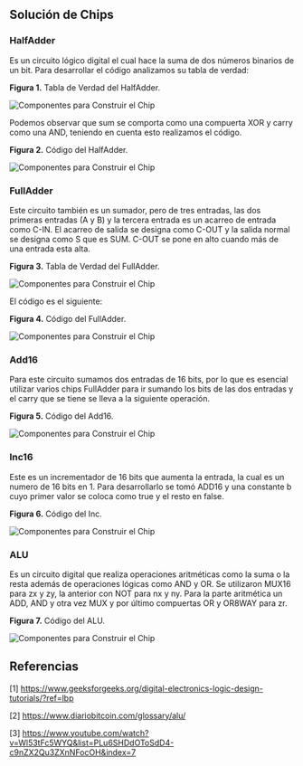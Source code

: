 ## Solución de Chips

### HalfAdder
Es un circuito lógico digital el cual hace la suma de dos números binarios de un bit. Para desarrollar el código analizamos su tabla de verdad:


**Figura 1.** Tabla de Verdad del HalfAdder.


![Componentes para Construir el Chip](https://i.ibb.co/1fM02zs/Capture.png)


Podemos observar que sum se comporta como una compuerta XOR y carry como una AND, teniendo en cuenta esto realizamos el código.

**Figura 2.** Código del HalfAdder.


![Componentes para Construir el Chip](https://i.ibb.co/pPzH0s7/Capture.png)


### FullAdder

Este circuito también es un sumador, pero de tres entradas, las dos primeras entradas (A y B) y la tercera entrada es un acarreo de entrada como C-IN. El acarreo de salida se designa como C-OUT y la salida normal se designa como S que es SUM. C-OUT se pone en alto cuando más de una entrada esta alta.

**Figura 3.** Tabla de Verdad del FullAdder.


![Componentes para Construir el Chip](https://i.ibb.co/n7DZ7zx/Capture.png)

El código es el siguiente:

**Figura 4.** Código del FullAdder.


![Componentes para Construir el Chip](https://i.ibb.co/280nSvf/Capture.png)

### Add16

Para este circuito sumamos dos entradas de 16 bits, por lo que es esencial utilizar varios chips FullAdder para ir sumando los bits de las dos entradas y el carry que se tiene se lleva a la siguiente operación.

**Figura 5.** Código del Add16.


![Componentes para Construir el Chip](https://i.ibb.co/8mNLsJQ/Capture.png)

### Inc16

Este es un incrementador de 16 bits que aumenta la entrada, la cual es un numero de 16 bits en 1. Para desarrollarlo se tomó ADD16 y una constante b cuyo primer valor se coloca como true y el resto en false.

**Figura 6.** Código del Inc.


![Componentes para Construir el Chip](https://i.ibb.co/hM2c1Qn/Capture.png)



### ALU

Es un circuito digital que realiza operaciones aritméticas como la suma o la resta además de operaciones lógicas como AND y OR. Se utilizaron MUX16 para zx y zy, la anterior con NOT para nx y ny. Para la parte aritmética un ADD, AND y otra vez MUX y por último compuertas OR y OR8WAY para zr.

**Figura 7.** Código del ALU.


![Componentes para Construir el Chip](https://i.ibb.co/zhBKzTz/Capture.png)

## Referencias

[1] https://www.geeksforgeeks.org/digital-electronics-logic-design-tutorials/?ref=lbp

[2] https://www.diariobitcoin.com/glossary/alu/

[3] https://www.youtube.com/watch?v=Wl53tFc5WYQ&list=PLu6SHDdOToSdD4-c9nZX2Qu3ZXnNFocOH&index=7


